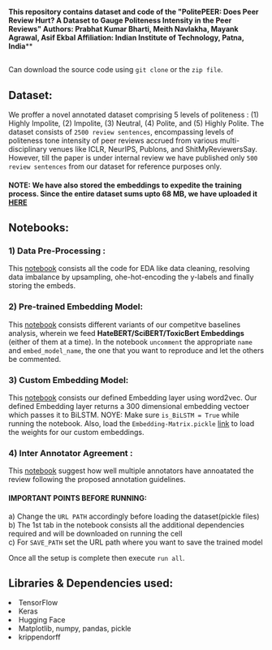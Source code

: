 **This repository contains dataset and code of the "PolitePEER: Does Peer Review Hurt? A Dataset to Gauge Politeness Intensity in the Peer Reviews" Authors: Prabhat Kumar Bharti, Meith Navlakha, Mayank Agrawal, Asif Ekbal Affiliation: Indian Institute of Technology, Patna, India****

## 

Can download the source code using `git clone` or the `zip file`.

## Dataset:
We proffer a novel annotated dataset comprising 5 levels of politeness : (1) Highly Impolite, (2) Impolite, (3) Neutral, (4) Polite, and (5) Highly Polite. The dataset consists of `2500 review sentences`, encompassing levels of politeness tone intensity of peer reviews accrued from various multi-disciplinary venues like ICLR, NeurIPS, Publons, and ShitMyReviewersSay. However, till the paper is under internal review we have published only `500 review sentences` from our dataset for reference purposes only. 

#### NOTE: We have also stored the embeddings to expedite the training process. Since the entire dataset sums upto 68 MB, we have uploaded it [HERE](https://drive.google.com/drive/folders/1D_JuE4I17e6N0ReoCHWfRjLVMkFDBZl0?usp=sharing)

## Notebooks:

### 1) Data Pre-Processing :

This [notebook](https://github.com/meithnav/IIT-PolitenessLevels-Dataset/blob/main/notebooks/politeness-Dataset-Preprocess.ipynb) consists all the code for EDA like data cleaning, resolving data imbalance by upsampling, ohe-hot-encoding the y-labels and finally storing the embeds.

### 2) Pre-trained Embedding Model:

This [notebook](https://github.com/meithnav/IIT-PolitenessLevels-Dataset/blob/main/notebooks/politenesslevel-Pre-trainedEmbedding-model.ipynb) consists different variants of our competitve baselines analysis, wherein we feed <b> HateBERT/SciBERT/ToxicBert Embeddings</b> (either of them at a time). In the notebook `uncomment` the appropriate `name` and `embed_model_name`, the one that you want to reproduce and let the others be commented.

### 3) Custom Embedding Model:

This [notebook](https://github.com/meithnav/IIT-PolitenessLevels-Dataset/blob/main/notebooks/politeness-CustomEmbedding-model.ipynb)
consists our defined Embedding layer using word2vec. Our defined Embedding layer returns a 300 dimensional embedding vectoer which passes it to BiLSTM. NOYE: Make sure `is_BiLSTM = True` while running the notebook. Also, load the `Embedding-Matrix.pickle` [link](https://drive.google.com/file/d/1rLlHkxkujGiZNTtmoP0GplOgRVRFmCw2/view?usp=share_link) to load the weights for our custom embeddings.

### 4) Inter Annotator Agreement :
This [notebook](https://github.com/meithnav/IIT-PolitenessLevels-Dataset/blob/main/IAA/iaa.ipynb) suggest how well multiple annotators have annoatated the review following the proposed annotation guidelines. 

#### IMPORTANT POINTS BEFORE RUNNING:

a) Change the `URL PATH` accordingly before loading the dataset(pickle files) <br>
b) The 1st tab in the notebook consists all the additional dependencies required and will be downloaded on running the cell <br>
c) For `SAVE_PATH` set the URL path where you want to save the trained model <br>

Once all the setup is complete then execute `run all`.

## Libraries & Dependencies used:

  <li>TensorFlow
  <li>Keras
  <li>Hugging Face
  <li>Matplotlib, numpy, pandas, pickle
  <li> krippendorff
